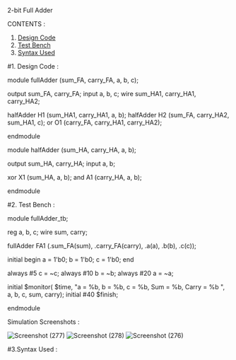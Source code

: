 2-bit Full Adder

CONTENTS :
1. [Design Code](#1-design-code)
2. [Test Bench](#2-test-bench)
3. [Syntax Used](#3-syntax-used)

#1. Design Code :

module fullAdder (sum_FA, carry_FA, a, b, c);

output sum_FA, carry_FA;
input a, b, c;
wire sum_HA1, carry_HA1, carry_HA2;

halfAdder H1 (sum_HA1, carry_HA1, a, b);
halfAdder H2 (sum_FA, carry_HA2, sum_HA1, c);
or O1 (carry_FA, carry_HA1, carry_HA2);

endmodule

module halfAdder (sum_HA, carry_HA, a, b);

output sum_HA, carry_HA;
input a, b;

xor X1 (sum_HA, a, b);
and A1 (carry_HA, a, b);

endmodule

#2. Test Bench :

module fullAdder_tb;

reg a, b, c;
wire sum, carry;

fullAdder FA1 (.sum_FA(sum), .carry_FA(carry), .a(a), .b(b), .c(c));

initial
begin
	a = 1'b0;
	b = 1'b0;
	c = 1'b0;
end

always
	#5 c = ~c;
always
	#10 b = ~b;
always
	#20 a = ~a;

initial $monitor( $time, "a = %b, b = %b, c = %b, Sum = %b, Carry = %b ", a, b, c, sum, carry);
initial #40 $finish;

endmodule

Simulation Screenshots :

![Screenshot (277)](https://user-images.githubusercontent.com/110777645/197330422-90ae7d19-2653-4348-bc23-dfc8b905d35d.png)
![Screenshot (278)](https://user-images.githubusercontent.com/110777645/197330423-5af1bf5a-e57d-4519-b439-e07abbea3dff.png)
![Screenshot (276)](https://user-images.githubusercontent.com/110777645/197330426-1de989d4-e2a6-421d-ad7b-76377e71dcd8.png)

#3.Syntax Used :
